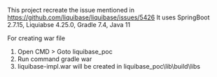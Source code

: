 This project recreate the issue mentioned in https://github.com/liquibase/liquibase/issues/5426
It uses SpringBoot 2.7.15, Liquiabse 4.25.0, Gradle 7.4, Java 11

For creating war file
1. Open CMD > Goto liquibase_poc
2. Run command gradle war
3. liquibase-impl.war will be created in liquibase_poc\lib\build\libs 

